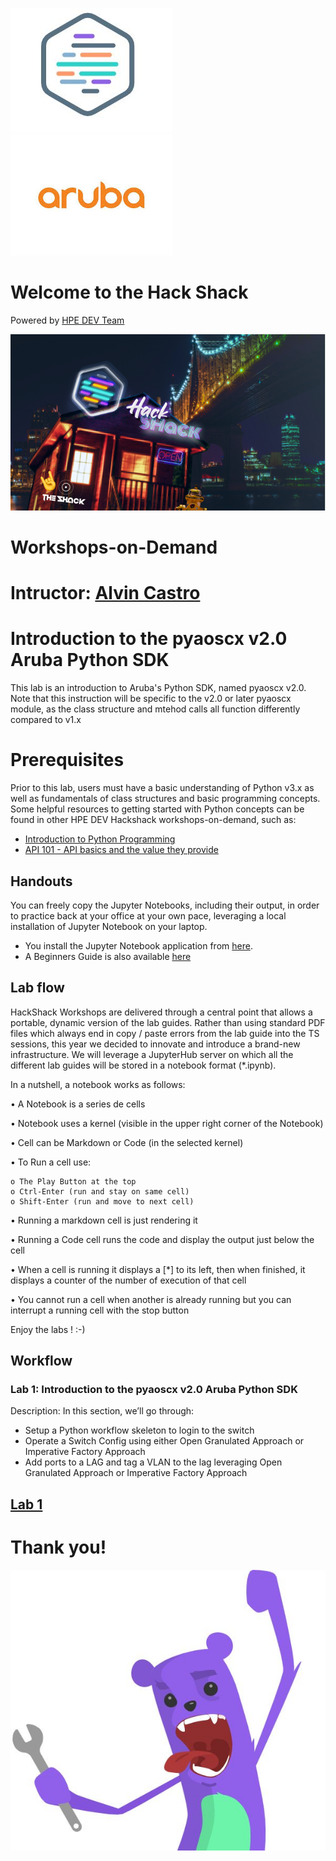 ![HPEDEVlogo](Pictures/hpedevlogo-NB.JPG)   ![arubalogo](Pictures/aruba.jpg)

# Welcome to the Hack Shack
Powered by [HPE DEV Team](https://hpedev.io)

<p align="center">
  <img src="Pictures/hackshackdisco.png">
  
</p>

# Workshops-on-Demand

# Intructor: [Alvin Castro](mailto:aruba-automation@hpe.com)

# Introduction to the pyaoscx v2.0 Aruba Python SDK
This lab is an introduction to Aruba's Python SDK, named pyaoscx v2.0.  Note that this instruction will be specific to the v2.0 or later pyaoscx module, as the class structure and mtehod calls all function differently compared to v1.x

# Prerequisites
Prior to this lab, users must have a basic understanding of Python v3.x as well as fundamentals of class structures and basic programming concepts.
Some helpful resources to getting started with Python concepts can be found in other HPE DEV Hackshack workshops-on-demand, such as:
* [Introduction to Python Programming](https://hackshack.hpedev.io/workshop/15)
* [API 101 - API basics and the value they provide](https://hackshack.hpedev.io/workshop/9)



## Handouts
You can freely copy the Jupyter Notebooks, including their output, in order to practice back at your office at your own pace, leveraging a local installation of Jupyter Notebook on your laptop.
- You install the Jupyter Notebook application from [here](https://jupyter.org/install). 
- A Beginners Guide is also available [here](https://jupyter-notebook-beginner-guide.readthedocs.io/en/latest/what_is_jupyter.html)


## Lab flow
HackShack Workshops are delivered through a central point that allows a portable, dynamic version of the lab guides. Rather than using standard PDF files which always end in copy / paste errors from the lab guide into the TS sessions, this year we decided to innovate and introduce a brand-new infrastructure. We will leverage a JupyterHub server on which all the different lab guides will be stored in a notebook format (*.ipynb).

In a nutshell, a notebook works as follows:

• A Notebook is a series de cells

• Notebook uses a kernel (visible in the upper right corner of the Notebook)

• Cell can be Markdown or Code (in the selected kernel)

• To Run a cell use:

    o The Play Button at the top
    o Ctrl-Enter (run and stay on same cell)
    o Shift-Enter (run and move to next cell)
    
• Running a markdown cell is just rendering it

• Running a Code cell runs the code and display the output just below the cell

• When a cell is running it displays a [*] to its left, then when finished, it displays a counter of the number of execution of that cell

• You cannot run a cell when another is already running but you can interrupt a running cell with the stop button

Enjoy the labs ! :-)


## Workflow

### Lab 1: Introduction to the pyaoscx v2.0 Aruba Python SDK
Description: In this section, we’ll go through:
  * Setup a Python workflow skeleton to login to the switch
  * Operate a Switch Config using either  Open Granulated Approach or Imperative Factory Approach
  * Add ports to a LAG and tag a VLAN to the lag leveraging Open Granulated Approach or Imperative Factory Approach

## [Lab 1](1-WKSHP-Aruba-Lab-1.ipynb)


# Thank you!
![grommet.JPG](Pictures/grommet.jpg)


```python

```


```python

```
